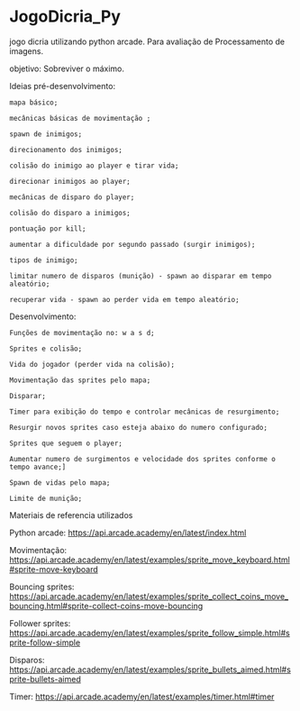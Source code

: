 # JogoDicria_Py
jogo dicria utilizando python arcade. Para avaliação de Processamento de imagens.

objetivo: Sobreviver o máximo.

Ideias pré-desenvolvimento:

    mapa básico;

    mecânicas básicas de movimentação ;

    spawn de inimigos;

    direcionamento dos inimigos;
    
    colisão do inimigo ao player e tirar vida;

    direcionar inimigos ao player;

    mecânicas de disparo do player;

    colisão do disparo a inimigos;

    pontuação por kill;

    aumentar a dificuldade por segundo passado (surgir inimigos);

    tipos de inimigo;
    
    limitar numero de disparos (munição) - spawn ao disparar em tempo aleatório;
    
    recuperar vida - spawn ao perder vida em tempo aleatório;


Desenvolvimento:

    Funções de movimentação no: w a s d;

    Sprites e colisão;

    Vida do jogador (perder vida na colisão);

    Movimentação das sprites pelo mapa;

    Disparar;
    
    Timer para exibição do tempo e controlar mecânicas de resurgimento;

    Resurgir novos sprites caso esteja abaixo do numero configurado;

    Sprites que seguem o player;

    Aumentar numero de surgimentos e velocidade dos sprites conforme o tempo avance;]

    Spawn de vidas pelo mapa;

    Limite de munição;






Materiais de referencia utilizados 

   Python arcade: https://api.arcade.academy/en/latest/index.html

   Movimentação: https://api.arcade.academy/en/latest/examples/sprite_move_keyboard.html#sprite-move-keyboard
    
   Bouncing sprites: https://api.arcade.academy/en/latest/examples/sprite_collect_coins_move_bouncing.html#sprite-collect-coins-move-bouncing

   Follower sprites: https://api.arcade.academy/en/latest/examples/sprite_follow_simple.html#sprite-follow-simple

   Disparos: https://api.arcade.academy/en/latest/examples/sprite_bullets_aimed.html#sprite-bullets-aimed

   Timer: https://api.arcade.academy/en/latest/examples/timer.html#timer
